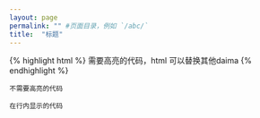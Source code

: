```yaml
---
layout: page
permalink: "" #页面目录，例如 `/abc/`
title:  "标题"
---
```


{% highlight html %}
需要高亮的代码，html 可以替换其他daima
{% endhighlight %}

```
不需要高亮的代码
```

`在行内显示的代码`
